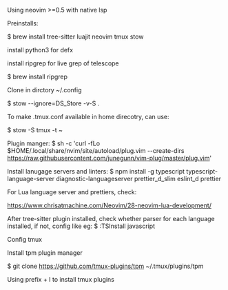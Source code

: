Using neovim >=0.5 with native lsp

Preinstalls:

$ brew install tree-sitter luajit neovim tmux stow

install python3 for defx

install ripgrep for live grep of telescope

$ brew install ripgrep


Clone in dirctory ~/.config

$ stow --ignore=DS_Store -v-S .

To make .tmux.conf available in home direcotry, can use:

$ stow -S tmux -t ~

Plugin manger:
$ sh -c 'curl -fLo $HOME/.local/share/nvim/site/autoload/plug.vim --create-dirs \
 https://raw.githubusercontent.com/junegunn/vim-plug/master/plug.vim'

Install lanugage servers and linters:
$ npm install -g typescript typescript-language-server diagnostic-languageserver prettier_d_slim eslint_d prettier

For Lua language server and prettiers, check:

https://www.chrisatmachine.com/Neovim/28-neovim-lua-development/

After tree-sitter plugin installed, check whether parser for each language installed, if not, config like eg:
$ :TSInstall javascript

Config tmux

Install tpm plugin manager

$ git clone https://github.com/tmux-plugins/tpm ~/.tmux/plugins/tpm

Using prefix + I to install tmux plugins

